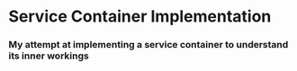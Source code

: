 # Service Container Implementation
### My attempt at implementing a service container to understand its inner workings